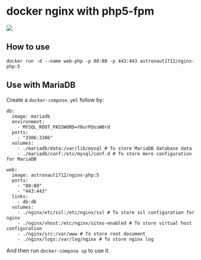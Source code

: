 # docker nginx with php5-fpm

[![](https://images.microbadger.com/badges/image/astronaut1712/nginx-php.svg)](https://microbadger.com/images/astronaut1712/nginx-php "Get your own image badge on microbadger.com")

## How to use

```
docker run -d --name web-php -p 80:80 -p 443:443 astronaut1712/nginx-php:5
```

## Use with MariaDB

Create a `docker-compose.yml` follow by:

```
db:
  image: mariadb
  environment:
    - MYSQL_ROOT_PASSWORD=Y0urP@ssW0rd
  ports:
    - "3306:3306"
  volumes:
    - ./mariadb/data:/var/lib/mysql # To store MariaDB database data
    - ./mariadb/conf:/etc/mysql/conf.d # To store more configuration for MariaDB

web:
  image: astronaut1712/nginx-php:5
  ports:
    - "80:80"
    - "443:443"
  links:
    - db:db
  volumes:
    - ./nginx/etc/ssl:/etc/nginx/ssl # To store ssl configuration for nginx
    - ./nginx/vhost:/etc/nginx/sites-enabled # To store virtual host configuration
    - ./nginx/src:/var/www # To store root document
    - ./nginx/logs:/var/log/nginx # To store nginx log
```

And then run `docker-compose up` to use it.
